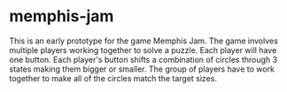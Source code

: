 # memphis-jam

This is an early prototype for the game Memphis Jam. The game involves multiple players working together to solve a puzzle. Each player will have one button. Each player's button shifts a combination of circles through 3 states making them bigger or smaller. The group of players have to work together to make all of the circles match the target sizes.
